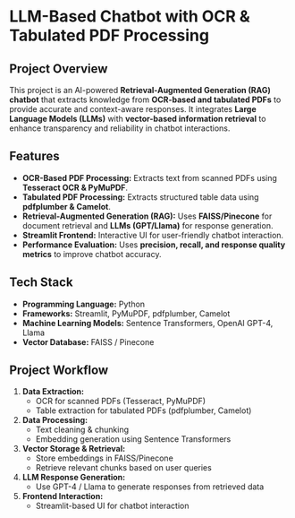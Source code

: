 # LLM-Based Chatbot with OCR & Tabulated PDF Processing  

## Project Overview  
This project is an AI-powered **Retrieval-Augmented Generation (RAG) chatbot** that extracts knowledge from **OCR-based and tabulated PDFs** to provide accurate and context-aware responses. It integrates **Large Language Models (LLMs)** with **vector-based information retrieval** to enhance transparency and reliability in chatbot interactions.  

##  Features  
- **OCR-Based PDF Processing:** Extracts text from scanned PDFs using **Tesseract OCR & PyMuPDF**.  
- **Tabulated PDF Processing:** Extracts structured table data using **pdfplumber & Camelot**.  
- **Retrieval-Augmented Generation (RAG):** Uses **FAISS/Pinecone** for document retrieval and **LLMs (GPT/Llama)** for response generation.  
- **Streamlit Frontend:** Interactive UI for user-friendly chatbot interaction.  
- **Performance Evaluation:** Uses **precision, recall, and response quality metrics** to improve chatbot accuracy.  

##  Tech Stack  
- **Programming Language:** Python 
- **Frameworks:** Streamlit, PyMuPDF, pdfplumber, Camelot  
- **Machine Learning Models:** Sentence Transformers, OpenAI GPT-4, Llama  
- **Vector Database:** FAISS / Pinecone  

##  Project Workflow  
1. **Data Extraction:**  
   - OCR for scanned PDFs (Tesseract, PyMuPDF)  
   - Table extraction for tabulated PDFs (pdfplumber, Camelot)  
2. **Data Processing:**  
   - Text cleaning & chunking  
   - Embedding generation using Sentence Transformers  
3. **Vector Storage & Retrieval:**  
   - Store embeddings in FAISS/Pinecone  
   - Retrieve relevant chunks based on user queries  
4. **LLM Response Generation:**  
   - Use GPT-4 / Llama to generate responses from retrieved data  
5. **Frontend Interaction:**  
   - Streamlit-based UI for chatbot interaction  

